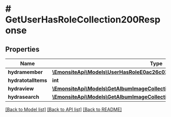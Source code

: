 # # GetUserHasRoleCollection200Response

## Properties

Name | Type | Description | Notes
------------ | ------------- | ------------- | -------------
**hydramember** | [**\EmonsiteApi\Models\UserHasRoleE0ac26c03ac9034d16aff17dd49124c2Jsonld[]**](UserHasRoleE0ac26c03ac9034d16aff17dd49124c2Jsonld.md) |  |
**hydratotalItems** | **int** |  | [optional]
**hydraview** | [**\EmonsiteApi\Models\GetAlbumImageCollection200ResponseHydraView**](GetAlbumImageCollection200ResponseHydraView.md) |  | [optional]
**hydrasearch** | [**\EmonsiteApi\Models\GetAlbumImageCollection200ResponseHydraSearch**](GetAlbumImageCollection200ResponseHydraSearch.md) |  | [optional]

[[Back to Model list]](../../README.md#models) [[Back to API list]](../../README.md#endpoints) [[Back to README]](../../README.md)
